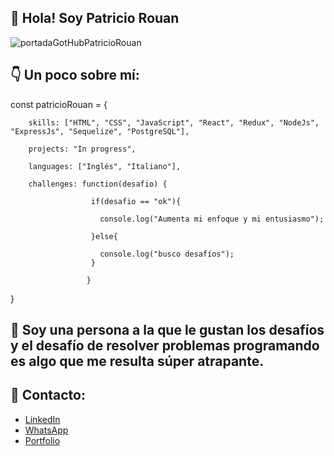 ##  👋 Hola! Soy Patricio Rouan

![portadaGotHubPatricioRouan](https://user-images.githubusercontent.com/98271875/192074246-9f6b166f-930d-4fcb-b6c5-340f25139aac.gif)

##  👇 Un poco sobre mí: 

const patricioRouan = {

        skills: ["HTML", "CSS", "JavaScript", "React", "Redux", "NodeJs", "ExpressJs", "Sequelize", "PostgreSQL"],
        
        projects: "In progress",
        
        languages: ["Inglés", "Italiano"],
        
        challenges: function(desafio) {
        
                      if(desafio == "ok"){
                      
                        console.log("Aumenta mi enfoque y mi entusiasmo");
                        
                      }else{
                      
                        console.log("busco desafíos");
                      }
                      
                     }
                     

 }
## 🚀 Soy una persona a la que le gustan los desafíos y el desafío de resolver problemas programando es algo que me resulta súper atrapante. 


##  📲 Contacto: 
- [LinkedIn](https://www.linkedin.com/in/patricio-rouan/)
- [WhatsApp](https://api.whatsapp.com/send?phone=541133872411)
- [Portfolio](https://patriciorouan.github.io/Portfolio/)


<!--
**Patriciorouan/patriciorouan** is a ✨ _special_ ✨ repository because its `README.md` (this file) appears on your GitHub profile.

Here are some ideas to get you started:

- 🔭 I’m currently working on ...
- 🌱 I’m currently learning ...
- 👯 I’m looking to collaborate on ...
- 🤔 I’m looking for help with ...
- 💬 Ask me about ...
- 📫 How to reach me: ...
- 😄 Pronouns: ...
- ⚡ Fun fact: ...
-->
